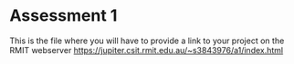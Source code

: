 # Assessment 1
This is the file where you will have to provide a link to your project on the RMIT webserver
https://jupiter.csit.rmit.edu.au/~s3843976/a1/index.html

